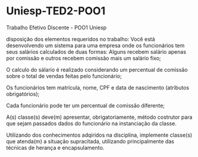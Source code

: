 # Uniesp-TED2-POO1
Trabalho Efetivo Discente - POO1 Uniesp


disposição dos elementos requeridos no trabalho: Você está desenvolvendo um sistema para uma empresa onde os funcionários tem seus salários calculados de duas formas: Alguns recebem salário apenas por comissão e outros recebem comissão mais um salário fixo;

O calculo do sálario é realizado considerando um percentual de comissão sobre o total de vendas feitas pelo funcionário;

Os funcionários tem matrícula, nome, CPF e data de nascimento (atributos obrigatórios);

Cada funcionário pode ter um percentual de comissão diferente;

A(s) classe(s) deve(m) apresentar, obrigatoriamente, método costrutor para que sejam passados dados do funcionário na instanciação da classe.

Utilizando dos conhecimentos adqiridos na disciplina, implemente classe(s) que atenda(m) a situação supracitada, utilizando principalmente das técnicas de herança e encapsulamento.
